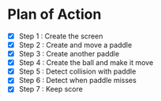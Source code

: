 # Plan of Action

- [X] Step 1 : Create the screen
- [X] Step 2 : Create and move a paddle
- [X] Step 3 : Create another paddle
- [X] Step 4 : Create the ball and make it move
- [X] Step 5 : Detect collision with paddle
- [X] Step 6 : Detect when paddle misses
- [X] Step 7 : Keep score
